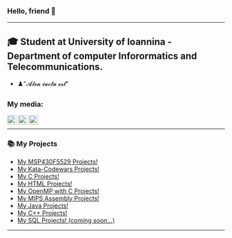 
### Hello, friend  👋

---

## 🎓 Student at University of Ioannina - Department of computer Inforormatics and Telecommunications.

- ♟️"𝓐𝓵𝓮𝓪 𝓲𝓪𝓬𝓽𝓪 𝓮𝓼𝓽"



### My media:

[<img align="left" alt="codeSTACKr | Facebook" width="22px" src="https://cdn.jsdelivr.net/npm/simple-icons@3.13.0/icons/github.svg" />][github]
[<img align="left" alt="codeSTACKr | Facebook" width="22px" src="https://cdn.jsdelivr.net/npm/simple-icons@3.13.0/icons/facebook.svg" />][facebook]
[<img align="left" alt="codeSTACKr | Instagram" width="22px" src="https://cdn.jsdelivr.net/npm/simple-icons@v3/icons/instagram.svg" />][instagram]

<br />


---

### 📚 My Projects

<!-- BLOG-POST-LIST:START -->
- [My MSP430F5529 Projects!](https://github.com/AlexandrosPanag/Ti-launch-pad-with-MSP430-MCU)
- [My Kata-Codewars Projects!](https://github.com/AlexandrosPanag/C-Project-Codewars)
- [My C Projects!](https://github.com/AlexandrosPanag/My-C-Projects)
- [My HTML Projects!](https://github.com/AlexandrosPanag/HTML-Start)
- [My OpenMP with C Projects!](https://github.com/AlexandrosPanag/OpenMP-with-C)
- [My MIPS Assembly Projects!](https://github.com/AlexandrosPanag/My-MIPS-Assembly-Projects)
- [My Java Projects!](https://github.com/AlexandrosPanag/My-Java-Projects)
- [My C++ Projects!](https://github.com/users/AlexandrosPanag/projects/6)
- [My SQL Projects! (coming soon...)]()
<!-- BLOG-POST-LIST:END -->


---


[github]:https://github.com/AlexandrosPanag
[facebook]: https://www.facebook.com/AlexandrosPanag/
[instagram]: https://www.instagram.com/alex.panag/
